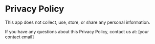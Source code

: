 # Privacy Policy

This app does not collect, use, store, or share any personal information.

If you have any questions about this Privacy Policy, contact us at: [your contact email]
